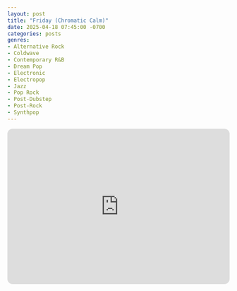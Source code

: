 ```yaml
---
layout: post
title: "Friday (Chromatic Calm)"
date: 2025-04-18 07:45:00 -0700
categories: posts
genres:
- Alternative Rock
- Coldwave
- Contemporary R&B
- Dream Pop
- Electronic
- Electropop
- Jazz
- Pop Rock
- Post-Dubstep
- Post-Rock
- Synthpop
---
```

<iframe style="border-radius:12px" src="https://open.spotify.com/embed/playlist/0zOgaTC5LCzYHXl0T5IFoq?utm_source=generator" width="100%" height="352" frameBorder="0" allowfullscreen="" allow="autoplay; clipboard-write; encrypted-media; fullscreen; picture-in-picture" loading="lazy"></iframe>